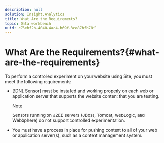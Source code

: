 ```yaml
---
description: null
solution: Insight,Analytics
title: What Are the Requirements?
topic: Data workbench
uuid: c76ebf2b-4040-4ac4-b69f-3ce87bfb78f1
---
```


# What Are the Requirements?{#what-are-the-requirements}

To perform a controlled experiment on your website using Site, you must meet the following requirements:

* [!DNL Sensor] must be installed and working properly on each web or application server that supports the website content that you are testing.

  >[!NOTE]
  >
  >Sensors running on J2EE servers (JBoss, Tomcat, WebLogic, and WebSphere) do not support controlled experimentation.

* You must have a process in place for pushing content to all of your web or application server(s), such as a content management system.

